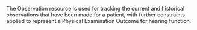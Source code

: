 The Observation resource is used for tracking the current and historical observations that have been made for a patient, with further constraints applied to represent a Physical Examination Outcome for hearing function.